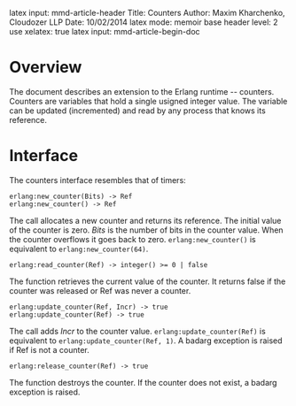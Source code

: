 latex input:            mmd-article-header
Title:			Counters
Author:			Maxim Kharchenko, Cloudozer LLP
Date:			10/02/2014
latex mode:				memoir
base header level:      2
use xelatex:            true
latex input:            mmd-article-begin-doc

# Overview

The document describes an extension to the Erlang runtime -- counters. Counters
are variables that hold a single usigned integer value. The variable can be
updated (incremented) and read by any process that knows its reference.

# Interface

The counters interface resembles that of timers:

```
erlang:new_counter(Bits) -> Ref
erlang:new_counter() -> Ref
```

The call allocates a new counter and returns its reference. The initial value of
the counter is zero.  _Bits_ is the number of bits in the counter value. When
the counter overflows it goes back to zero. `erlang:new_counter()` is equivalent
to `erlang:new_counter(64)`.

```
erlang:read_counter(Ref) -> integer() >= 0 | false
```

The function retrieves the current value of the counter. It returns false if the
counter was released or Ref was never a counter.

```
erlang:update_counter(Ref, Incr) -> true
erlang:update_counter(Ref) -> true
```

The call adds _Incr_ to the counter value. `erlang:update_counter(Ref)` is
equivalent to `erlang:update_counter(Ref, 1)`. A badarg exception is raised if
Ref is not a counter.

```
erlang:release_counter(Ref) -> true
```

The function destroys the counter. If the counter does not exist, a badarg
exception is raised.

